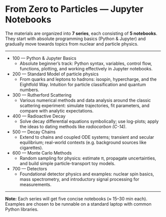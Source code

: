 # From Zero to Particles — Jupyter Notebooks

The materials are organized into **7 series**, each consisting of **5 notebooks**.  
They start with absolute programming basics (Python & Jupyter) and gradually move towards topics from nuclear and particle physics.  

---

- 100 — Python & Jupyter Basics
  - Absolute beginner’s track: Python syntax, variables, control flow, functions, plotting, and working effectively in Jupyter notebooks.
- 200 — Standard Model of particle physics
  - From quarks and leptons to hadrons: isospin, hypercharge, and the Eightfold Way. Intuition for particle classification and quantum numbers.
- 300 — Rutherford Scattering
  - Various numerical methods and data analysis around the classic scattering experiment: simulate trajectories, fit parameters, and compare with analytic expectations.
- 400 — Radioactive Decay
  - Solve decay differential equations symbolically; use log-plots; apply the ideas to dating methods like *radiocarbon (C-14)*.
- 500 — Decay Chains
  - Extend to chains and coupled ODE systems; transient and secular equilibrium; real-world contexts (e.g. background sources like cigarettes).
- 600 — Monte Carlo Methods
  - Random sampling for physics: estimate π, propagate uncertainties, and build simple particle-transport toy models.
- 700 — Detectors
  - Foundational detector physics and examples: nuclear spin basics, mass spectrometry, and introductory signal processing for measurements.

---

**Note:** Each series will get five concise notebooks (≈ 15–30 min each).  
Examples are chosen to be runnable on a standard laptop with common Python libraries.
